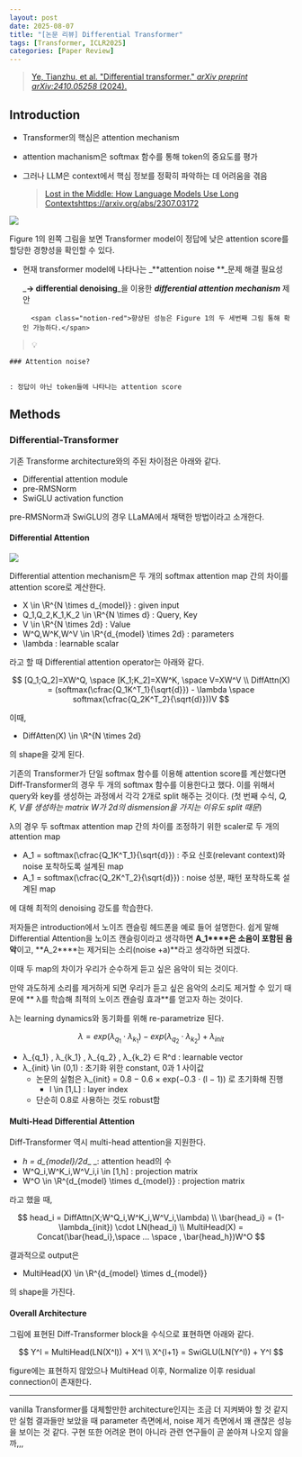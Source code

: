 ```yaml
---
layout: post
date: 2025-08-07
title: "[논문 리뷰] Differential Transformer"
tags: [Transformer, ICLR2025]
categories: [Paper Review]
---
```


> [Ye, Tianzhu, et al. "Differential transformer." ](https://arxiv.org/abs/2410.05258)[_arXiv preprint arXiv:2410.05258_](https://arxiv.org/abs/2410.05258)[ (2024).](https://arxiv.org/abs/2410.05258)



## Introduction

- Transformer의 핵심은 attention mechanism
- attention machanism은 softmax 함수를 통해 token의 중요도를 평가
- 그러나 LLM은 context에서 핵심 정보를 정확히 파악하는 데 어려움을 겪음

	> [Lost in the Middle: How Language Models Use Long Contextshttps://arxiv.org/abs/2307.03172](https://arxiv.org/abs/2307.03172)


![](https://prod-files-secure.s3.us-west-2.amazonaws.com/542b861c-36a8-4051-84e5-8804b6728dba/9083ea56-691a-4752-ae26-47f403431ac8/image.png?X-Amz-Algorithm=AWS4-HMAC-SHA256&X-Amz-Content-Sha256=UNSIGNED-PAYLOAD&X-Amz-Credential=ASIAZI2LB466S6SZZECY%2F20250915%2Fus-west-2%2Fs3%2Faws4_request&X-Amz-Date=20250915T040111Z&X-Amz-Expires=3600&X-Amz-Security-Token=IQoJb3JpZ2luX2VjEPD%2F%2F%2F%2F%2F%2F%2F%2F%2F%2FwEaCXVzLXdlc3QtMiJIMEYCIQDIUK4AZZI0xuUuNBHCezyXjvPcTT3FSAMtM%2BXvxbAHKQIhAIa31sTfJDMPnizbdu1cAIBtbJs8ClcsUVdQQstlE2w1Kv8DCGgQABoMNjM3NDIzMTgzODA1Igy3Gq6sUgS5aFHhly0q3AN4Mc7KkEA1OuZ8bPWaH0%2FOyKRlP8USm%2FSIVHQMkagVmahZP%2BBOyqNGJIwTeuKgQqisczFKGa4cq5ypiEnauycWvvjA5S5FijaGh5tLgGJIQ93dvDpNHrixMsHd7yiVOEpxA3j%2FaKQAN3D2k%2BHTewQAhz3nYFNG1%2FPJsJsNlSz8fuc0K3BT3CVKef7okECty09Jg1RzqMFjitI3PliaveTiHckkPL7xJUe52ryO%2B5%2B4w%2FMA9q5puOR2tuVUKGZNLqEIHiWGBZ%2BR1CgBzDL2BpJw6keUZ4V9haG0Um0DmoqqBWJLQjh%2BKoTowPcY1lfXMSVS86d4OGvdROLsBlcip6Dxne1WDxGI8DBRMspiB6u9Gjnni0SbpVi1QWADfsjK5pnPHbGvBn5WPKyEhYmhdxwbJjfcGHZ7okDTHd2Q1DRZhZSqLlchOeljNQGbXYL6obGTjYeH2jwHeiwRZ9labahQKe5B8mzmjq9PWSu1Hpn7VtpCejXW%2BrXxpDLhZd9%2B7cKGF1pHBPdiKRffgXybSXaoH58lO3eCOxKV2yxt7LCn4C6Ar7K7oyVsrvfDviL%2BNphQIie1yow2zHvt05aac43jq4ViRz7fberhZ%2BZMp5LhYzDnLuX%2F87ptHDQgXDCKm53GBjqkAfP%2FfstMwbgs8iWqFiR47dP6DG%2BfQ5Pt7UMpAd%2Fdcl2ULzOx%2Bn3ZL4Epm%2BtkYCq2Dpq98J7G%2F5ySHYnLOh4KbUMYpIkT1blg1xhlpYCgqJUGLxUb6bGkhyGnhev6meKrahdtA%2FHeSS8EJW%2FF3FptL6pbulh%2FgbCzotgSOb4w0oiLoObL4wVhYmISGZ5eUgvjihUYHBJX2b3QHk%2B8OtsPQJhX2B6h&X-Amz-Signature=f97e20a414b80bd364f6ccc832b6e808a537c6c2b5df537258d1be1b63c6e035&X-Amz-SignedHeaders=host&x-amz-checksum-mode=ENABLED&x-id=GetObject)


Figure 1의 왼쪽 그림을 보면 Transformer model이 정답에 낮은 attention score를 할당한 경향성을 확인할 수 있다.

- 현재 transformer model에 나타나는 _**attention noise **_문제 해결 필요성

	_**→ differential denoising**_을 이용한 _**differential attention mechanism**_ 제안


		<span class="notion-red">향상된 성능은 Figure 1의 두 세번째 그림 통해 확인 가능하다.</span>


> 💡 


	### Attention noise?


	: 정답이 아닌 token들에 나타나는 attention score



## Methods



### Differential-Transformer


기존 Transforme architecture와의 주된 차이점은 아래와 같다.

- Differential attention module
- pre-RMSNorm
- SwiGLU activation function

pre-RMSNorm과 SwiGLU의 경우 LLaMA에서 채택한 방법이라고 소개한다.



#### Differential Attention


![](https://prod-files-secure.s3.us-west-2.amazonaws.com/542b861c-36a8-4051-84e5-8804b6728dba/116d70b2-1963-4810-9167-f4c7d8a06e8f/image.png?X-Amz-Algorithm=AWS4-HMAC-SHA256&X-Amz-Content-Sha256=UNSIGNED-PAYLOAD&X-Amz-Credential=ASIAZI2LB466S6SZZECY%2F20250915%2Fus-west-2%2Fs3%2Faws4_request&X-Amz-Date=20250915T040111Z&X-Amz-Expires=3600&X-Amz-Security-Token=IQoJb3JpZ2luX2VjEPD%2F%2F%2F%2F%2F%2F%2F%2F%2F%2FwEaCXVzLXdlc3QtMiJIMEYCIQDIUK4AZZI0xuUuNBHCezyXjvPcTT3FSAMtM%2BXvxbAHKQIhAIa31sTfJDMPnizbdu1cAIBtbJs8ClcsUVdQQstlE2w1Kv8DCGgQABoMNjM3NDIzMTgzODA1Igy3Gq6sUgS5aFHhly0q3AN4Mc7KkEA1OuZ8bPWaH0%2FOyKRlP8USm%2FSIVHQMkagVmahZP%2BBOyqNGJIwTeuKgQqisczFKGa4cq5ypiEnauycWvvjA5S5FijaGh5tLgGJIQ93dvDpNHrixMsHd7yiVOEpxA3j%2FaKQAN3D2k%2BHTewQAhz3nYFNG1%2FPJsJsNlSz8fuc0K3BT3CVKef7okECty09Jg1RzqMFjitI3PliaveTiHckkPL7xJUe52ryO%2B5%2B4w%2FMA9q5puOR2tuVUKGZNLqEIHiWGBZ%2BR1CgBzDL2BpJw6keUZ4V9haG0Um0DmoqqBWJLQjh%2BKoTowPcY1lfXMSVS86d4OGvdROLsBlcip6Dxne1WDxGI8DBRMspiB6u9Gjnni0SbpVi1QWADfsjK5pnPHbGvBn5WPKyEhYmhdxwbJjfcGHZ7okDTHd2Q1DRZhZSqLlchOeljNQGbXYL6obGTjYeH2jwHeiwRZ9labahQKe5B8mzmjq9PWSu1Hpn7VtpCejXW%2BrXxpDLhZd9%2B7cKGF1pHBPdiKRffgXybSXaoH58lO3eCOxKV2yxt7LCn4C6Ar7K7oyVsrvfDviL%2BNphQIie1yow2zHvt05aac43jq4ViRz7fberhZ%2BZMp5LhYzDnLuX%2F87ptHDQgXDCKm53GBjqkAfP%2FfstMwbgs8iWqFiR47dP6DG%2BfQ5Pt7UMpAd%2Fdcl2ULzOx%2Bn3ZL4Epm%2BtkYCq2Dpq98J7G%2F5ySHYnLOh4KbUMYpIkT1blg1xhlpYCgqJUGLxUb6bGkhyGnhev6meKrahdtA%2FHeSS8EJW%2FF3FptL6pbulh%2FgbCzotgSOb4w0oiLoObL4wVhYmISGZ5eUgvjihUYHBJX2b3QHk%2B8OtsPQJhX2B6h&X-Amz-Signature=d6cfdab7bead97bd350d7f4edfe9000ce871327f62bb3b8ae04655fc7c990e25&X-Amz-SignedHeaders=host&x-amz-checksum-mode=ENABLED&x-id=GetObject)


Differential attention mechanism은 두 개의 softmax attention map 간의 차이를 attention score로 계산한다.

- X \in \R^{N \times d\_{model}} : given input
- Q\_1,Q\_2,K\_1,K\_2 \in \R^{N \times d} : Query, Key
- V \in \R^{N \times 2d} : Value
- W^Q,W^K,W^V \in \R^{d\_{model} \times 2d} : parameters
- \lambda : learnable scalar

라고 할 때 Differential attention operator는 아래와 같다.


$$
[Q_1;Q_2]=XW^Q, \space [K_1;K_2]=XW^K, \space V=XW^V \\
DiffAttn(X) = (softmax(\cfrac{Q_1K^T_1}{\sqrt{d}}) - \lambda \space softmax(\cfrac{Q_2K^T_2}{\sqrt{d}}))V
$$


이때,

- DiffAtten(X) \in \R^{N \times 2d}

의 shape을 갖게 된다.


기존의 Transformer가 단일 softmax 함수를 이용해 attention score를 계산했다면 Diff-Transformer의 경우 두 개의 softmax 함수를 이용한다고 했다. 이를 위해서 query와 key를 생성하는 과정에서 각각 2개로 split 해주는 것이다. <span class="notion-red">(첫 번째 수식, </span><span class="notion-red">_Q, K, V를 생성하는 matrix W가 2d의 dismension을 가지는 이유도 split 때문_</span><span class="notion-red">)</span>


 λ의 경우 두 softmax attention map 간의 차이를 조정하기 위한 scaler로 두 개의 attention map

- A\_1 = softmax(\cfrac{Q\_1K^T\_1}{\sqrt{d}}) : 주요 신호(relevant context)와 noise 포착하도록 설계된 map
- A\_1 = softmax(\cfrac{Q\_2K^T\_2}{\sqrt{d}}) : noise 성분, 패턴 포착하도록 설계된 map 

에 대해 최적의 denoising 강도를 학습한다.


저자들은 introduction에서 노이즈 캔슬링 헤드폰을 예로 들어 설명한다. 쉽게 말해 Differential Attention을 노이즈 캔슬링이라고 생각하면 **A\_1****은 소음이 포함된 음악**이고, **A\_2****는 제거되는 소리(noise +a)**라고 생각하면 되겠다. 


이때 두 map의 차이가 우리가 순수하게 듣고 싶은 음악이 되는 것이다. 


만약 과도하게 소리를 제거하게 되면 우리가 듣고 싶은 음악의 소리도 제거할 수 있기 때문에 ** λ를 학습해 최적의 노이즈 캔슬링 효과**를 얻고자 하는 것이다.


λ는 learning dynamics와 동기화를 위해 re-parametrize 된다.


$$
\lambda = exp(\lambda_{q_1} \cdot \lambda_{k_1}) - exp(\lambda_{q_2} \cdot \lambda_{k_2}) + \lambda_{init}
$$

- λ\_{q\_1} , λ\_{k\_1} , λ\_{q\_2} , λ\_{k\_2} ∈ R^d : learnable vector
- λ\_{init} \in (0,1) : 초기화 위한 constant, 0과 1 사이값
	- 논문의 실험은 λ\_{init} = 0.8 − 0.6 × exp(−0.3 · (l − 1)) 로 초기화해 진행
		- l \in [1,L] : layer index
	- 단순히 0.8로 사용하는 것도 robust함


#### **Multi-Head Differential Attention**


Diff-Transformer 역시 multi-head attention을 지원한다.

- _h = d\_{model}/2d__ _: attention head의 수
- W^Q\_i,W^K\_i,W^V\_i,i \in [1,h] : projection matrix
- W^O \in \R^{d\_{model} \times d\_{model}} : projection matrix

라고 했을 때,


$$
head_i = DiffAttn(X;W^Q_i,W^K_i,W^V_i,\lambda) \\
\bar{head_i} = (1-\lambda_{init}) \cdot LN(head_i) \\
MultiHead(X) = Concat(\bar{head_i},\space ... \space , \bar{head_h})W^O
$$


결과적으로 output은

- MultiHead(X) \in \R^{d\_{model} \times d\_{model}}

의 shape을 가진다.



#### Overall Architecture


그림에 표현된 Diff-Transformer block을 수식으로 표현하면 아래와 같다.


$$
Y^l = MultiHead(LN(X^l)) + X^l \\
X^{l+1} = SwiGLU(LN(Y^l)) + Y^l
$$


figure에는 표현하지 않았으나 MultiHead 이후, Normalize 이후 residual connection이 존재한다.


---


vanilla Transformer를 대체할만한 architecture인지는 조금 더 지켜봐야 할 것 같지만 실험 결과들만 보았을 때 parameter 측면에서, noise 제거 측면에서 꽤 괜찮은 성능을 보이는 것 같다. 구현 또한 어려운 편이 아니라 관련 연구들이 곧 쏟아져 나오지 않을까,,,

